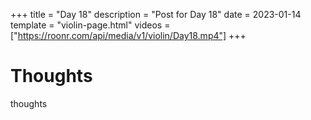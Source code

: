 +++
title = "Day 18"
description = "Post for Day 18"
date = 2023-01-14
template = "violin-page.html"
videos = ["https://roonr.com/api/media/v1/violin/Day18.mp4"]
+++

# Thoughts
thoughts
